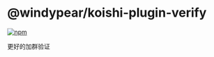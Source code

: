 # @windypear/koishi-plugin-verify

[![npm](https://img.shields.io/npm/v/koishi-plugin-ourbot?style=flat-square)](https://www.npmjs.com/package/koishi-plugin-ourbot)

更好的加群验证

